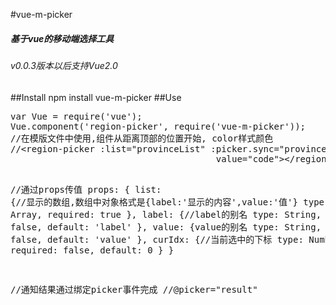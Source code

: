 #vue-m-picker
 <h5>基于vue的移动端选择工具</h5>
 <h6>v0.0.3版本以后支持Vue2.0</h6>
##Install
npm install vue-m-picker
##Use
<pre>
var Vue = require('vue');
Vue.component('region-picker', require('vue-m-picker'));
//在模版文件中使用,组件从距离顶部的位置开始, color样式颜色
//&lt;region-picker :list="provinceList" :picker.sync="province" :cur-idx.sync="provinceIdx" label="name"
                                       value="code">&lt;/region-picker>

//通过props传值
props: {
    list: {//显示的数组,数组中对象格式是{label:'显示的内容',value:'值'}
        type: Array,
        required: true
    },
    label: {//label的别名
        type: String,
        required: false,
        default: 'label'
    },
    value: {value的别名
        type: String,
        required: false,
        default: 'value'
    },
    curIdx: {//当前选中的下标
        type: Number,
        required: false,
        default: 0
    }
}

//通知结果通过绑定picker事件完成
//@picker="result"
</pre>
